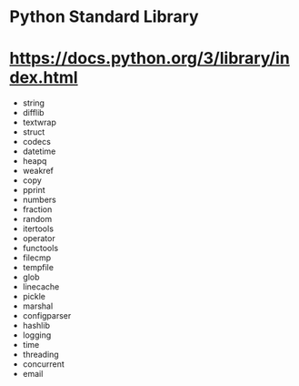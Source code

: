 # Python Standard Library
# https://docs.python.org/3/library/index.html

- string
- difflib
- textwrap
- struct
- codecs
- datetime
- heapq
- weakref
- copy
- pprint
- numbers
- fraction
- random
- itertools
- operator
- functools
- filecmp
- tempfile
- glob
- linecache
- pickle
- marshal
- configparser
- hashlib
- logging
- time
- threading
- concurrent
- email